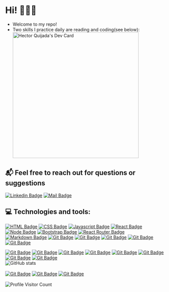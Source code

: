 # Hi! 🙋🏻‍♂

- Welcome to my repo!
- Two skills I practice daily are reading and coding(see below):
  <a ><img src="https://api.daily.dev/devcards/34ece0200fc14033a5d22762f7670160.png?r=wpm" width="400" alt="Hector Quijada's Dev Card"/></a>

## 📬 Feel free to reach out for questions or suggestions

[![Linkedin Badge](https://img.shields.io/badge/LinkedIn-0077B5?style=for-the-badge&logo=linkedin&logoColor=white)](https://linkedin.com/in/hector-quijada)
[![Mail Badge](https://img.shields.io/badge/Gmail-D14836?style=for-the-badge&logo=gmail&logoColor=white)](mailto:hector.quijada2121@gmail.com)

## 💻 Technologies and tools:

[![HTML Badge](https://img.shields.io/badge/HTML5-E34F26?style=for-the-badge&logo=html5&logoColor=white)](https://github.com/ai21212019)
[![CSS Badge](https://img.shields.io/badge/CSS3-1572B6?style=for-the-badge&logo=css3&logoColor=white)](https://github.com/ai21212019)
[![Javascript Badge](https://img.shields.io/badge/JavaScript-F7DF1E?style=for-the-badge&logo=javascript&logoColor=black)](https://github.com/ai21212019)
[![React Badge](https://img.shields.io/badge/React-20232A?style=for-the-badge&logo=react&logoColor=61DAFB)](https://github.com/ai21212019)
[![Node Badge](https://img.shields.io/badge/Node.js-43853D?style=for-the-badge&logo=node.js&logoColor=white)](https://github.com/ai21212019)
[![Bootstrap Badge](https://img.shields.io/badge/Bootstrap-563D7C?style=for-the-badge&logo=bootstrap&logoColor=white)](https://github.com/ai21212019)
[![React Router Badge](https://img.shields.io/badge/React_Router-CA4245?style=for-the-badge&logo=react-router&logoColor=white)](https://github.com/ai21212019)
[![Markdown Badge](https://img.shields.io/badge/Markdown-000000?style=for-the-badge&logo=markdown&logoColor=white)](https://github.com/19smabtahinoor)
[![Git Badge](https://img.shields.io/badge/git-f34f29?style=for-the-badge&logo=git&logoColor=white)](https://github.com/ai21212019)
[![Git Badge](https://img.shields.io/badge/Python-3776AB?style=for-the-badge&logo=python&logoColor=white)](https://github.com/ai21212019)
[![Git Badge](https://img.shields.io/badge/TypeScript-007ACC?style=for-the-badge&logo=typescript&logoColor=white)](https://github.com/ai21212019)
[![Git Badge](https://img.shields.io/badge/Shell_Script-121011?style=for-the-badge&logo=gnu-bash&logoColor=white)](https://github.com/ai21212019)
[![Git Badge](https://img.shields.io/badge/Express.js-404D59?style=for-the-badge)](https://github.com/ai21212019)

[![Git Badge](https://img.shields.io/badge/Tailwind_CSS-38B2AC?style=for-the-badge&logo=tailwind-css&logoColor=white)](https://github.com/ai21212019)
[![Git Badge](https://img.shields.io/badge/styled--components-DB7093?style=for-the-badge&logo=styled-components&logoColor=white)](https://github.com/ai21212019)
[![Git Badge](https://img.shields.io/badge/Redux-593D88?style=for-the-badge&logo=redux&logoColor=white)](https://github.com/ai21212019)
[![Git Badge](https://img.shields.io/badge/Django-092E20?style=for-the-badge&logo=django&logoColor=white)](https://github.com/ai21212019)
[![Git Badge](https://img.shields.io/badge/Flask-000000?style=for-the-badge&logo=flask&logoColor=white)](https://github.com/ai21212019)
[![Git Badge](https://img.shields.io/badge/PostgreSQL-316192?style=for-the-badge&logo=postgresql&logoColor=white)](https://github.com/ai21212019)
[![Git Badge](https://img.shields.io/badge/Heroku-430098?style=for-the-badge&logo=heroku&logoColor=white)](https://github.com/ai21212019)
[![Git Badge](https://img.shields.io/badge/Google_Cloud-4285F4?style=for-the-badge&logo=google-cloud&logoColor=white)](https://github.com/ai21212019)
<br>
![GitHub stats](https://github-readme-stats.vercel.app/api?username=ai21212019&show_icons=true&theme=dark)
</br>
<br>
[![Git Badge](https://forthebadge.com/images/badges/built-with-love.svg)](https://github.com/ai21212019)
[![Git Badge](https://forthebadge.com/images/badges/for-you.svg)](https://github.com/ai21212019)
[![Git Badge](https://forthebadge.com/images/badges/powered-by-coffee.svg)](https://github.com/ai21212019)
</br>
<br>
![Profile Visitor Count](https://visitor-badge.laobi.icu/badge?page_id=ai21212019.ai21212019)
</br>
<!-- <br>
[![Git Badge]()](https://github.com/ai21212019)
</br> -->
